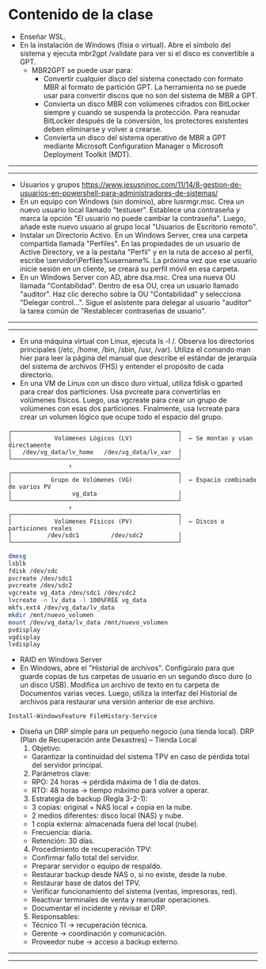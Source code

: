 # Contenido de la clase
- Enseñar WSL.
- En la instalación de Windows (físia o virtual). Abre el símbolo del sistema y ejecuta mbr2gpt /validate para ver si el disco es convertible a GPT.
  - MBR2GPT se puede usar para:
    - Convertir cualquier disco del sistema conectado con formato MBR al formato de partición GPT. La herramienta no se puede usar para convertir discos que no son del sistema de MBR a GPT.
    - Convierta un disco MBR con volúmenes cifrados con BitLocker siempre y cuando se suspenda la protección. Para reanudar BitLocker después de la conversión, los protectores existentes deben eliminarse y volver a crearse.
    - Convierta un disco del sistema operativo de MBR a GPT mediante Microsoft Configuration Manager o Microsoft Deployment Toolkit (MDT).

-----------
-----------

- Usuarios y grupos https://www.jesusninoc.com/11/14/8-gestion-de-usuarios-en-powershell-para-administradores-de-sistemas/
- En un equipo con Windows (sin dominio), abre lusrmgr.msc. Crea un nuevo usuario local llamado "testuser". Establece una contraseña y marca la opción "El usuario no puede cambiar la contraseña". Luego, añade este nuevo usuario al grupo local "Usuarios de Escritorio remoto".
- Instalar un Directorio Activo. En un Windows Server, crea una carpeta compartida llamada "Perfiles". En las propiedades de un usuario de Active Directory, ve a la pestaña "Perfil" y en la ruta de acceso al perfil, escribe \\servidor\Perfiles\%username%. La próxima vez que ese usuario inicie sesión en un cliente, se creará su perfil móvil en esa carpeta.
- En un Windows Server con AD, abre dsa.msc. Crea una nueva OU llamada "Contabilidad". Dentro de esa OU, crea un usuario llamado "auditor". Haz clic derecho sobre la OU "Contabilidad" y selecciona "Delegar control...". Sigue el asistente para delegar al usuario "auditor" la tarea común de "Restablecer contraseñas de usuario".

-------------
-------------

- En una máquina virtual con Linux, ejecuta ls -l /. Observa los directorios principales (/etc, /home, /bin, /sbin, /usr, /var). Utiliza el comando man hier para leer la página del manual que describe el estándar de jerarquía del sistema de archivos (FHS) y entender el propósito de cada directorio.
- En una VM de Linux con un disco duro virtual, utiliza fdisk o gparted para crear dos particiones. Usa pvcreate para convertirlas en volúmenes físicos. Luego, usa vgcreate para crear un grupo de volúmenes con esas dos particiones. Finalmente, usa lvcreate para crear un volumen lógico que ocupe todo el espacio del grupo.

```
┌───────────────────────────────────────────────┐
│            Volúmenes Lógicos (LV)             │  ← Se montan y usan directamente
│   /dev/vg_data/lv_home   /dev/vg_data/lv_var  │
└───────────────────────────────────────────────┘
                 ↑
┌───────────────────────────────────────────────┐
│           Grupo de Volúmenes (VG)             │  ← Espacio combinado de varios PV
│                 vg_data                       │
└───────────────────────────────────────────────┘
                 ↑
┌───────────────────────────────────────────────┐
│            Volúmenes Físicos (PV)             │  ← Discos o particiones reales
│          /dev/sdc1         /dev/sdc2          │
└───────────────────────────────────────────────┘
```

```Bash
dmesg
lsblk
fdisk /dev/sdc
pvcreate /dev/sdc1
pvcreate /dev/sdc2
vgcreate vg_data /dev/sdc1 /dev/sdc2
lvcreate -n lv_data -l 100%FREE vg_data
mkfs.ext4 /dev/vg_data/lv_data
mkdir /mnt/nuevo_volumen
mount /dev/vg_data/lv_data /mnt/nuevo_volumen
pvdisplay
vgdisplay
lvdisplay
```

- RAID en Windows Server
- En Windows, abre el "Historial de archivos". Configúralo para que guarde copias de tus carpetas de usuario en un segundo disco duro (o un disco USB). Modifica un archivo de texto en tu carpeta de Documentos varias veces. Luego, utiliza la interfaz del Historial de archivos para restaurar una versión anterior de ese archivo.
```PowerShell
Install-WindowsFeature FileHistory-Service
```

- Diseña un DRP simple para un pequeño negocio (una tienda local).
DRP (Plan de Recuperación ante Desastres) – Tienda Local
  1. Objetivo:
    - Garantizar la continuidad del sistema TPV en caso de pérdida total del servidor principal.
  2. Parámetros clave:
    - RPO: 24 horas → pérdida máxima de 1 día de datos.
    - RTO: 48 horas → tiempo máximo para volver a operar.
  3. Estrategia de backup (Regla 3-2-1):
    - 3 copias: original + NAS local + copia en la nube.
    - 2 medios diferentes: disco local (NAS) y nube.
    - 1 copia externa: almacenada fuera del local (nube).
    - Frecuencia: diaria.
    - Retención: 30 días.
  4. Procedimiento de recuperación TPV:
    - Confirmar fallo total del servidor.
    - Preparar servidor o equipo de respaldo.
    - Restaurar backup desde NAS o, si no existe, desde la nube.
    - Restaurar base de datos del TPV.
    - Verificar funcionamiento del sistema (ventas, impresoras, red).
    - Reactivar terminales de venta y reanudar operaciones.
    - Documentar el incidente y revisar el DRP.
  5. Responsables:
    - Técnico TI → recuperación técnica.
    - Gerente → coordinación y comunicación.
    - Proveedor nube → acceso a backup externo.

----------
----------

